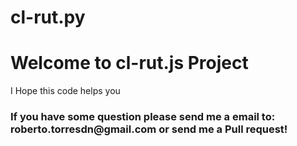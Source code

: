 cl-rut.py
=========
<h1>Welcome to cl-rut.js Project</h1>
<p>I Hope this code helps you</p>
<h3>If you have some question please send me a email to: roberto.torresdn@gmail.com or send me a Pull request!</h3>
